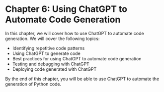 # Chapter 6: Using ChatGPT to Automate Code Generation

In this chapter, we will cover how to use ChatGPT to automate code generation. We will cover the following topics:

- Identifying repetitive code patterns
- Using ChatGPT to generate code
- Best practices for using ChatGPT to automate code generation
- Testing and debugging with ChatGPT
- Deploying code generated with ChatGPT

By the end of this chapter, you will be able to use ChatGPT to automate the generation of Python code.